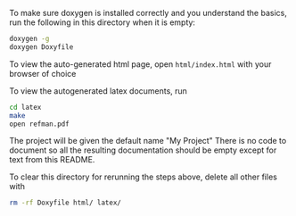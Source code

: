To make sure doxygen is installed correctly and you understand the basics, run the following in this directory when it is empty:

```bash
doxygen -g
doxygen Doxyfile
```
To view the auto-generated html page, open `html/index.html` with your browser of choice

To view the autogenerated latex documents, run
```bash
cd latex
make
open refman.pdf
```

The project will be given the default name "My Project"
There is no code to document so all the resulting documentation should be empty except for text from this README.

To clear this directory for rerunning the steps above, delete all other files with
```bash
rm -rf Doxyfile html/ latex/
```
